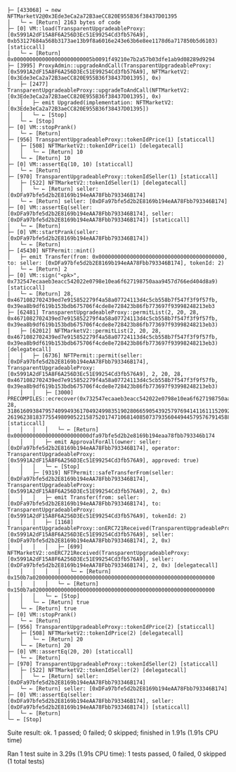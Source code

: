     ├─ [433068] → new NFTMarketV2@0x3Ede3eCa2a72B3aeCC820E955B36f38437D01395
    │   └─ ← [Return] 2163 bytes of code
    ├─ [0] VM::load(TransparentUpgradeableProxy: [0x5991A2dF15A8F6A256D3Ec51E99254Cd3fb576A9], 0xb53127684a568b3173ae13b9f8a6016e243e63b6e8ee1178d6a717850b5d6103) [staticcall]
    │   └─ ← [Return] 0x0000000000000000000000005b0091f49210e7b2a57b03dfe1ab9d08289d9294
    ├─ [3995] ProxyAdmin::upgradeAndCall(TransparentUpgradeableProxy: [0x5991A2dF15A8F6A256D3Ec51E99254Cd3fb576A9], NFTMarketV2: [0x3Ede3eCa2a72B3aeCC820E955B36f38437D01395], 0x)
    │   ├─ [2477] TransparentUpgradeableProxy::upgradeToAndCall(NFTMarketV2: [0x3Ede3eCa2a72B3aeCC820E955B36f38437D01395], 0x)
    │   │   ├─ emit Upgraded(implementation: NFTMarketV2: [0x3Ede3eCa2a72B3aeCC820E955B36f38437D01395])
    │   │   └─ ← [Stop] 
    │   └─ ← [Stop] 
    ├─ [0] VM::stopPrank()
    │   └─ ← [Return] 
    ├─ [956] TransparentUpgradeableProxy::tokenIdPrice(1) [staticcall]
    │   ├─ [508] NFTMarketV2::tokenIdPrice(1) [delegatecall]
    │   │   └─ ← [Return] 10
    │   └─ ← [Return] 10
    ├─ [0] VM::assertEq(10, 10) [staticcall]
    │   └─ ← [Return] 
    ├─ [970] TransparentUpgradeableProxy::tokenIdSeller(1) [staticcall]
    │   ├─ [522] NFTMarketV2::tokenIdSeller(1) [delegatecall]
    │   │   └─ ← [Return] seller: [0xDFa97bfe5d2b2E8169b194eAA78Fbb793346B174]
    │   └─ ← [Return] seller: [0xDFa97bfe5d2b2E8169b194eAA78Fbb793346B174]
    ├─ [0] VM::assertEq(seller: [0xDFa97bfe5d2b2E8169b194eAA78Fbb793346B174], seller: [0xDFa97bfe5d2b2E8169b194eAA78Fbb793346B174]) [staticcall]
    │   └─ ← [Return] 
    ├─ [0] VM::startPrank(seller: [0xDFa97bfe5d2b2E8169b194eAA78Fbb793346B174])
    │   └─ ← [Return] 
    ├─ [45430] NFTPermit::mint()
    │   ├─ emit Transfer(from: 0x0000000000000000000000000000000000000000, to: seller: [0xDFa97bfe5d2b2E8169b194eAA78Fbb793346B174], tokenId: 2)
    │   └─ ← [Return] 2
    ├─ [0] VM::sign("<pk>", 0x732547ecaaeb3eacc542022e0798e10ea6f627198750aaa9457d766ed404d8a9) [staticcall]
    │   └─ ← [Return] 28, 0x4671082702439ed7e915852279f4a58a07724113d4c5cb558b7f547f3f9f57fb, 0x39ea8b9df619b153bdb675706f4cde8e728423b86fb773697f93998248213eb3
    ├─ [62481] TransparentUpgradeableProxy::permitList(2, 20, 28, 0x4671082702439ed7e915852279f4a58a07724113d4c5cb558b7f547f3f9f57fb, 0x39ea8b9df619b153bdb675706f4cde8e728423b86fb773697f93998248213eb3)
    │   ├─ [62012] NFTMarketV2::permitList(2, 20, 28, 0x4671082702439ed7e915852279f4a58a07724113d4c5cb558b7f547f3f9f57fb, 0x39ea8b9df619b153bdb675706f4cde8e728423b86fb773697f93998248213eb3) [delegatecall]
    │   │   ├─ [6736] NFTPermit::permit(seller: [0xDFa97bfe5d2b2E8169b194eAA78Fbb793346B174], TransparentUpgradeableProxy: [0x5991A2dF15A8F6A256D3Ec51E99254Cd3fb576A9], 2, 20, 28, 0x4671082702439ed7e915852279f4a58a07724113d4c5cb558b7f547f3f9f57fb, 0x39ea8b9df619b153bdb675706f4cde8e728423b86fb773697f93998248213eb3)
    │   │   │   ├─ [3000] PRECOMPILES::ecrecover(0x732547ecaaeb3eacc542022e0798e10ea6f627198750aaa9457d766ed404d8a9, 28, 31861609384795740994936170492499835190280665905439257976941411611152092190715, 26196238183775549809052215875201747106814085073793560449445795767914588094131) [staticcall]
    │   │   │   │   └─ ← [Return] 0x000000000000000000000000dfa97bfe5d2b2e8169b194eaa78fbb793346b174
    │   │   │   ├─ emit ApprovalForAll(owner: seller: [0xDFa97bfe5d2b2E8169b194eAA78Fbb793346B174], operator: TransparentUpgradeableProxy: [0x5991A2dF15A8F6A256D3Ec51E99254Cd3fb576A9], approved: true)
    │   │   │   └─ ← [Stop] 
    │   │   ├─ [9319] NFTPermit::safeTransferFrom(seller: [0xDFa97bfe5d2b2E8169b194eAA78Fbb793346B174], TransparentUpgradeableProxy: [0x5991A2dF15A8F6A256D3Ec51E99254Cd3fb576A9], 2, 0x)
    │   │   │   ├─ emit Transfer(from: seller: [0xDFa97bfe5d2b2E8169b194eAA78Fbb793346B174], to: TransparentUpgradeableProxy: [0x5991A2dF15A8F6A256D3Ec51E99254Cd3fb576A9], tokenId: 2)
    │   │   │   ├─ [1168] TransparentUpgradeableProxy::onERC721Received(TransparentUpgradeableProxy: [0x5991A2dF15A8F6A256D3Ec51E99254Cd3fb576A9], seller: [0xDFa97bfe5d2b2E8169b194eAA78Fbb793346B174], 2, 0x)
    │   │   │   │   ├─ [699] NFTMarketV2::onERC721Received(TransparentUpgradeableProxy: [0x5991A2dF15A8F6A256D3Ec51E99254Cd3fb576A9], seller: [0xDFa97bfe5d2b2E8169b194eAA78Fbb793346B174], 2, 0x) [delegatecall]
    │   │   │   │   │   └─ ← [Return] 0x150b7a0200000000000000000000000000000000000000000000000000000000
    │   │   │   │   └─ ← [Return] 0x150b7a0200000000000000000000000000000000000000000000000000000000
    │   │   │   └─ ← [Stop] 
    │   │   └─ ← [Return] true
    │   └─ ← [Return] true
    ├─ [0] VM::stopPrank()
    │   └─ ← [Return] 
    ├─ [956] TransparentUpgradeableProxy::tokenIdPrice(2) [staticcall]
    │   ├─ [508] NFTMarketV2::tokenIdPrice(2) [delegatecall]
    │   │   └─ ← [Return] 20
    │   └─ ← [Return] 20
    ├─ [0] VM::assertEq(20, 20) [staticcall]
    │   └─ ← [Return] 
    ├─ [970] TransparentUpgradeableProxy::tokenIdSeller(2) [staticcall]
    │   ├─ [522] NFTMarketV2::tokenIdSeller(2) [delegatecall]
    │   │   └─ ← [Return] seller: [0xDFa97bfe5d2b2E8169b194eAA78Fbb793346B174]
    │   └─ ← [Return] seller: [0xDFa97bfe5d2b2E8169b194eAA78Fbb793346B174]
    ├─ [0] VM::assertEq(seller: [0xDFa97bfe5d2b2E8169b194eAA78Fbb793346B174], seller: [0xDFa97bfe5d2b2E8169b194eAA78Fbb793346B174]) [staticcall]
    │   └─ ← [Return] 
    └─ ← [Stop] 

Suite result: ok. 1 passed; 0 failed; 0 skipped; finished in 1.91s (1.91s CPU time)

Ran 1 test suite in 3.29s (1.91s CPU time): 1 tests passed, 0 failed, 0 skipped (1 total tests)